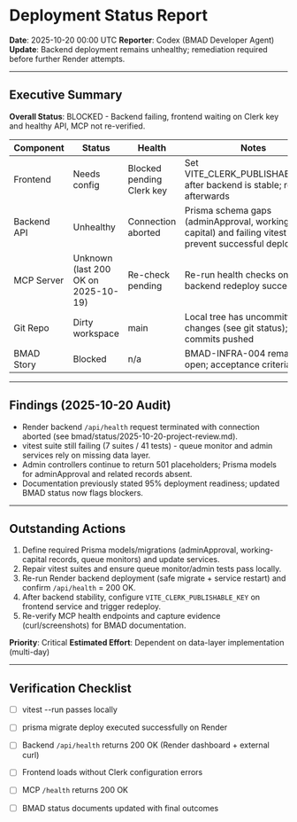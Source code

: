 # Deployment Status Report
**Date**: 2025-10-20 00:00 UTC
**Reporter**: Codex (BMAD Developer Agent)
**Update**: Backend deployment remains unhealthy; remediation required before further Render attempts.

---

## Executive Summary

**Overall Status**: BLOCKED - Backend failing, frontend waiting on Clerk key and healthy API, MCP not re-verified.

| Component    | Status          | Health | Notes |
|--------------|-----------------|--------|-------|
| Frontend     | Needs config    | Blocked pending Clerk key | Set VITE_CLERK_PUBLISHABLE_KEY after backend is stable; redeploy afterwards |
| Backend API  | Unhealthy       | Connection aborted | Prisma schema gaps (adminApproval, working-capital) and failing vitest suites prevent successful deploy |
| MCP Server   | Unknown (last 200 OK on 2025-10-19) | Re-check pending | Re-run health checks once backend redeploy succeeds |
| Git Repo     | Dirty workspace | main | Local tree has uncommitted changes (see git status); no new commits pushed |
| BMAD Story   | Blocked         | n/a | BMAD-INFRA-004 remains open; acceptance criteria unmet |

---

## Findings (2025-10-20 Audit)

- Render backend `/api/health` request terminated with connection aborted (see bmad/status/2025-10-20-project-review.md).
- vitest suite still failing (7 suites / 41 tests) - queue monitor and admin services rely on missing data layer.
- Admin controllers continue to return 501 placeholders; Prisma models for adminApproval and related records absent.
- Documentation previously stated 95% deployment readiness; updated BMAD status now flags blockers.

---

## Outstanding Actions

1. Define required Prisma models/migrations (adminApproval, working-capital records, queue monitors) and update services.
2. Repair vitest suites and ensure queue monitor/admin tests pass locally.
3. Re-run Render backend deployment (safe migrate + service restart) and confirm `/api/health` = 200 OK.
4. After backend stability, configure `VITE_CLERK_PUBLISHABLE_KEY` on frontend service and trigger redeploy.
5. Re-verify MCP health endpoints and capture evidence (curl/screenshots) for BMAD documentation.

**Priority**: Critical
**Estimated Effort**: Dependent on data-layer implementation (multi-day)

---

## Verification Checklist

- [ ] vitest --run passes locally
- [ ] prisma migrate deploy executed successfully on Render
- [ ] Backend `/api/health` returns 200 OK (Render dashboard + external curl)
- [ ] Frontend loads without Clerk configuration errors
- [ ] MCP `/health` returns 200 OK
- [ ] BMAD status documents updated with final outcomes

